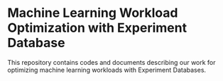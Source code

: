 # Machine Learning Workload Optimization with Experiment Database
This repository contains codes and documents describing our work for optimizing machine learning workloads with Experiment Databases.
